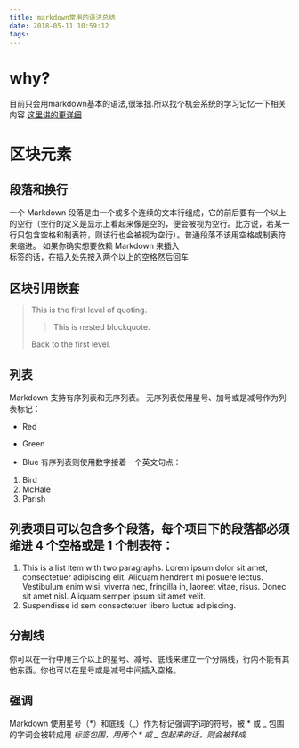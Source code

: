 ```yaml
---
title: markdown常用的语法总结
date: 2018-05-11 10:59:12
tags:
---
```

# why?
目前只会用markdown基本的语法,很笨拙.所以找个机会系统的学习记忆一下相关内容.[这里讲的更详细](https://www.appinn.com/markdown/#list)
# 区块元素
## 段落和换行
一个 Markdown 段落是由一个或多个连续的文本行组成，它的前后要有一个以上的空行（空行的定义是显示上看起来像是空的，便会被视为空行。比方说，若某一行只包含空格和制表符，则该行也会被视为空行）。普通段落不该用空格或制表符来缩进。
如果你确实想要依赖 Markdown 来插入 <br /> 标签的话，在插入处先按入两个以上的空格然后回车
## 区块引用嵌套
> This is the first level of quoting.
>
> > This is nested blockquote.
>
> Back to the first level.
## 列表
Markdown 支持有序列表和无序列表。
无序列表使用星号、加号或是减号作为列表标记：
* Red
+ Green
- Blue
有序列表则使用数字接着一个英文句点：
1. Bird
2. McHale
3. Parish
## 列表项目可以包含多个段落，每个项目下的段落都必须缩进 4 个空格或是 1 个制表符：
1.	This is a list item with two paragraphs. Lorem ipsum dolor
    sit amet, consectetuer adipiscing elit. Aliquam hendrerit
    mi posuere lectus.
	Vestibulum enim wisi, viverra nec, fringilla in, laoreet
    vitae, risus. Donec sit amet nisl. Aliquam semper ipsum
    sit amet velit.
2.  Suspendisse id sem consectetuer libero luctus adipiscing.
## 分割线
你可以在一行中用三个以上的星号、减号、底线来建立一个分隔线，行内不能有其他东西。你也可以在星号或是减号中间插入空格。
## 强调
Markdown 使用星号（*）和底线（_）作为标记强调字词的符号，被 * 或 _ 包围的字词会被转成用 <em> 标签包围，用两个 * 或 _ 包起来的话，则会被转成 <strong>




